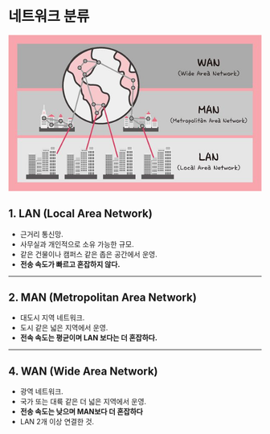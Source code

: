 # 네트워크 분류

![네트워크_분류](./image/네트워크_분류.png)

## 1. LAN (Local Area Network)

- 근거리 통신망.
- 사무실과 개인적으로 소유 가능한 규모.
- 같은 건물이나 캠퍼스 같은 좁은 공간에서 운영.
- **전송 속도가 빠르고 혼잡하지 않다.**

---

## 2. MAN (Metropolitan Area Network)
- 대도시 지역 네트워크.
- 도시 같은 넓은 지역에서 운영.
- **전속 속도는 평균이며 LAN 보다는 더 혼잡하다.**

---
## 4. WAN (Wide Area Network)

- 광역 네트워크.
- 국가 또는 대륙 같은 더 넓은 지역에서 운영.
- **전송 속도는 낮으며 MAN보다 더 혼잡하다**
- LAN 2개 이상 연결한 것.
